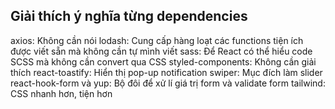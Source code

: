 ## Giải thích ý nghĩa từng dependencies

axios: Không cần nói
lodash: Cung cấp hàng loạt các functions tiện ích được viết sẵn mà không cần tự mình viết
sass: Để React có thể hiểu code SCSS mà không cần convert qua CSS
styled-components: Không cần giải thích
react-toastify: Hiển thị pop-up notification
swiper: Mục đích làm slider
react-hook-form và yup: Bộ đôi để xử lí giá trị form và validate form
tailwind: CSS nhanh hơn, tiện hơn
